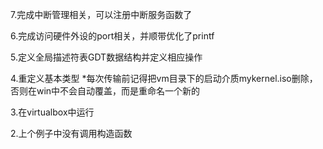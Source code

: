 
7.完成中断管理相关，可以注册中断服务函数了

6.完成访问硬件外设的port相关，并顺带优化了printf

5.定义全局描述符表GDT数据结构并定义相应操作

4.重定义基本类型
*每次传输前记得把vm目录下的启动介质mykernel.iso删除，否则在win中不会自动覆盖，而是重命名一个新的

3.在virtualbox中运行

2.上个例子中没有调用构造函数
